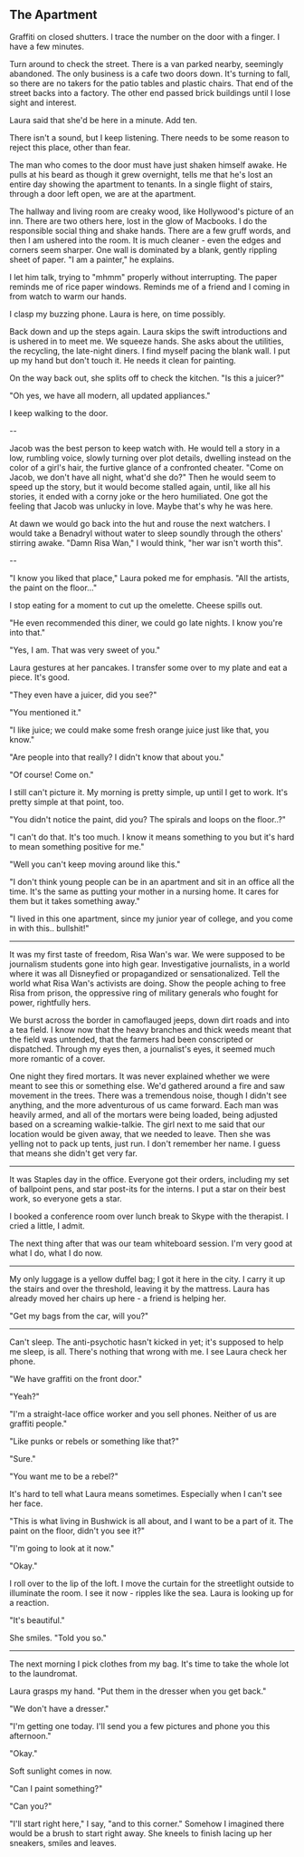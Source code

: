 ## The Apartment

Graffiti on closed shutters. I trace the number on the door with a finger. I have a few minutes.

Turn around to check the street. There is a van parked nearby, seemingly abandoned. The only business
is a cafe two doors down. It's turning to fall, so there are no takers for the patio tables and plastic
chairs. That end of the street backs into a factory. The other end passed brick buildings until I lose
sight and interest.

Laura said that she'd be here in a minute. Add ten.

There isn't a sound, but I keep listening. There needs to be some reason to reject this place, other
than fear.

The man who comes to the door must have just shaken himself awake. He pulls at his beard as though
it grew overnight, tells me that he's lost an entire day showing the apartment to tenants. In a single flight
of stairs, through a door left open, we are at the apartment.

The hallway and living room are creaky wood, like Hollywood's picture of an inn. There are two others here,
lost in the glow of Macbooks. I do the responsible social thing and shake hands. There are a few
gruff words, and then I am ushered into the room. It is much cleaner - even the edges and corners seem
sharper. One wall is dominated by a blank, gently rippling sheet of paper. "I am a painter," he explains.

I let him talk, trying to "mhmm" properly without interrupting. The paper reminds me of rice paper windows.
Reminds me of a friend and I coming in from watch to warm our hands.

I clasp my buzzing phone. Laura is here, on time possibly.

Back down and up the steps again. Laura skips the swift introductions and is ushered in to meet me. We
squeeze hands. She asks about the utilities, the recycling, the late-night diners. I find myself pacing
the blank wall. I put up my hand but don't touch it. He needs it clean for painting.

On the way back out, she splits off to check the kitchen. "Is this a juicer?"

"Oh yes, we have all modern, all updated appliances."

I keep walking to the door.

--

Jacob was the best person to keep watch with. He would tell a story in a low, rumbling voice, slowly
turning over plot details, dwelling instead on the color of a girl's hair, the furtive glance of a
confronted cheater. "Come on Jacob, we don't have all night, what'd she do?" Then he would seem to speed
up the story, but it would become stalled again, until, like all his stories, it ended with a corny joke or
the hero humiliated. One got the feeling that Jacob was unlucky in love. Maybe that's why he was here.

At dawn we would go back into the hut and rouse the next watchers. I would take a Benadryl without water
to sleep soundly through the others' stirring awake. "Damn Risa Wan," I would think, "her war isn't worth
this".

--

"I know you liked that place," Laura poked me for emphasis. "All the artists, the paint on the floor..."

I stop eating for a moment to cut up the omelette. Cheese spills out.

"He even recommended this diner, we could go late nights. I know you're into that."

"Yes, I am. That was very sweet of you."

Laura gestures at her pancakes. I transfer some over to my plate and eat a piece. It's good.

"They even have a juicer, did you see?"

"You mentioned it."

"I like juice; we could make some fresh orange juice just like that, you know."

"Are people into that really? I didn't know that about you."

"Of course! Come on."

I still can't picture it. My morning is pretty simple, up until I get to work. It's pretty simple at that point, too.

"You didn't notice the paint, did you? The spirals and loops on the floor..?"

"I can't do that. It's too much. I know it means something to you but it's hard to mean something positive
for me."

"Well you can't keep moving around like this."

"I don't think young people can be in an apartment and sit in an office all the time. It's the same as
putting your mother in a nursing home. It cares for them but it takes something away."

"I lived in this one apartment, since my junior year of college, and you come in with this.. bullshit!"

---

It was my first taste of freedom, Risa Wan's war. We were supposed to be journalism students gone into
high gear. Investigative journalists, in a world where it was all Disneyfied or propagandized or sensationalized.
Tell the world what Risa Wan's activists are doing. Show the people aching to free Risa from prison, the
oppressive ring of military generals who fought for power, rightfully hers.

We burst across the border in camoflauged jeeps, down dirt roads and into a tea field. I know now that the
heavy branches and thick weeds meant that the field was untended, that the farmers had been conscripted
or dispatched. Through my eyes then, a journalist's eyes, it seemed much more romantic of a cover.

One night they fired mortars. It was never explained whether we were meant to see this or something
else. We'd gathered around a fire and saw movement in the trees. There was a tremendous noise, though
I didn't see anything, and the more adventurous of us came forward. Each man was heavily armed, and all of the
mortars were being loaded, being adjusted based on a screaming walkie-talkie. The girl next to me
said that our location would be given away, that we needed to leave. Then she was yelling not to
pack up tents, just run. I don't remember her name. I guess that means she didn't get very far.

---

It was Staples day in the office. Everyone got their orders, including my set of ballpoint pens, and
star post-its for the interns. I put a star on their best work, so everyone gets a star.

I booked a conference room over lunch break to Skype with the therapist. I cried a little, I admit.

The next thing after that was our team whiteboard session. I'm very good at what I do, what I do now.

---

My only luggage is a yellow duffel bag; I got it here in the city. I carry it up the stairs and over
the threshold, leaving it by the mattress. Laura has already moved her chairs up here - a friend is helping her.

"Get my bags from the car, will you?"

---

Can't sleep. The anti-psychotic hasn't kicked in yet; it's supposed to help me sleep, is all. There's nothing
that wrong with me. I see Laura check her phone.

"We have graffiti on the front door."

"Yeah?"

"I'm a straight-lace office worker and you sell phones. Neither of us are graffiti people."

"Like punks or rebels or something like that?"

"Sure."

"You want me to be a rebel?"

It's hard to tell what Laura means sometimes. Especially when I can't see her face.

"This is what living in Bushwick is all about, and I want to be a part of it. The paint on the floor,
didn't you see it?"

"I'm going to look at it now."

"Okay."

I roll over to the lip of the loft. I move the curtain for the streetlight outside to illuminate
the room. I see it now - ripples like the sea. Laura is looking up for a reaction.

"It's beautiful."

She smiles. "Told you so."

---

The next morning I pick clothes from my bag. It's time to take the whole lot to the laundromat.

Laura grasps my hand. "Put them in the dresser when you get back."

"We don't have a dresser."

"I'm getting one today. I'll send you a few pictures and phone you this afternoon."

"Okay."

Soft sunlight comes in now.

"Can I paint something?"

"Can you?"

"I'll start right here," I say, "and to this corner." Somehow I imagined there would be a brush to
start right away. She kneels to finish lacing up her sneakers, smiles and leaves.


